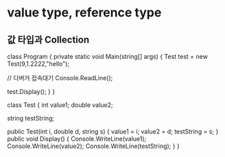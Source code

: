 # value type, reference type
## 값 타입과 Collection
class Program
{
private static void Main(string[] args)
{
Test test = new Test(9,1.2222,"hello");

// 디버거 접속대기
Console.ReadLine();

test.Display();
}
}

class Test
{
int value1;
double value2;

string testString;

public Test(int i, double d, string s)
{
value1 = i;
value2 = d;
testString = s;
}
public void Display()
{
Console.WriteLine(value1);
Console.WriteLine(value2);
Console.WriteLine(testString);
}
}
